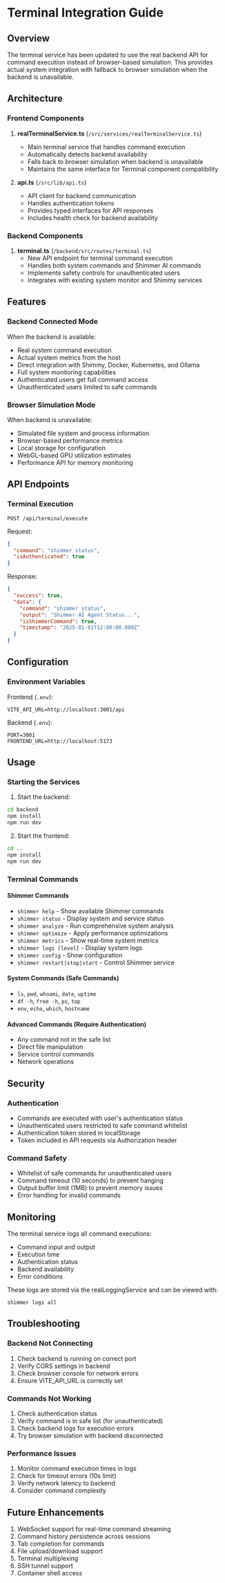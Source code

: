 # Terminal Integration Guide

## Overview

The terminal service has been updated to use the real backend API for command execution instead of browser-based simulation. This provides actual system integration with fallback to browser simulation when the backend is unavailable.

## Architecture

### Frontend Components

1. **realTerminalService.ts** (`/src/services/realTerminalService.ts`)
   - Main terminal service that handles command execution
   - Automatically detects backend availability
   - Falls back to browser simulation when backend is unavailable
   - Maintains the same interface for Terminal component compatibility

2. **api.ts** (`/src/lib/api.ts`)
   - API client for backend communication
   - Handles authentication tokens
   - Provides typed interfaces for API responses
   - Includes health check for backend availability

### Backend Components

1. **terminal.ts** (`/backend/src/routes/terminal.ts`)
   - New API endpoint for terminal command execution
   - Handles both system commands and Shimmer AI commands
   - Implements safety controls for unauthenticated users
   - Integrates with existing system monitor and Shimmy services

## Features

### Backend Connected Mode
When the backend is available:
- Real system command execution
- Actual system metrics from the host
- Direct integration with Shimmy, Docker, Kubernetes, and Ollama
- Full system monitoring capabilities
- Authenticated users get full command access
- Unauthenticated users limited to safe commands

### Browser Simulation Mode
When backend is unavailable:
- Simulated file system and process information
- Browser-based performance metrics
- Local storage for configuration
- WebGL-based GPU utilization estimates
- Performance API for memory monitoring

## API Endpoints

### Terminal Execution
`POST /api/terminal/execute`

Request:
```json
{
  "command": "shimmer status",
  "isAuthenticated": true
}
```

Response:
```json
{
  "success": true,
  "data": {
    "command": "shimmer status",
    "output": "Shimmer AI Agent Status...",
    "isShimmerCommand": true,
    "timestamp": "2025-01-01T12:00:00.000Z"
  }
}
```

## Configuration

### Environment Variables

Frontend (`.env`):
```env
VITE_API_URL=http://localhost:3001/api
```

Backend (`.env`):
```env
PORT=3001
FRONTEND_URL=http://localhost:5173
```

## Usage

### Starting the Services

1. Start the backend:
```bash
cd backend
npm install
npm run dev
```

2. Start the frontend:
```bash
cd ..
npm install
npm run dev
```

### Terminal Commands

#### Shimmer Commands
- `shimmer help` - Show available Shimmer commands
- `shimmer status` - Display system and service status
- `shimmer analyze` - Run comprehensive system analysis
- `shimmer optimize` - Apply performance optimizations
- `shimmer metrics` - Show real-time system metrics
- `shimmer logs [level]` - Display system logs
- `shimmer config` - Show configuration
- `shimmer restart|stop|start` - Control Shimmer service

#### System Commands (Safe Commands)
- `ls`, `pwd`, `whoami`, `date`, `uptime`
- `df -h`, `free -h`, `ps`, `top`
- `env`, `echo`, `which`, `hostname`

#### Advanced Commands (Require Authentication)
- Any command not in the safe list
- Direct file manipulation
- Service control commands
- Network operations

## Security

### Authentication
- Commands are executed with user's authentication status
- Unauthenticated users restricted to safe command whitelist
- Authentication token stored in localStorage
- Token included in API requests via Authorization header

### Command Safety
- Whitelist of safe commands for unauthenticated users
- Command timeout (10 seconds) to prevent hanging
- Output buffer limit (1MB) to prevent memory issues
- Error handling for invalid commands

## Monitoring

The terminal service logs all command executions:
- Command input and output
- Execution time
- Authentication status
- Backend availability
- Error conditions

These logs are stored via the realLoggingService and can be viewed with:
```
shimmer logs all
```

## Troubleshooting

### Backend Not Connecting
1. Check backend is running on correct port
2. Verify CORS settings in backend
3. Check browser console for network errors
4. Ensure VITE_API_URL is correctly set

### Commands Not Working
1. Check authentication status
2. Verify command is in safe list (for unauthenticated)
3. Check backend logs for execution errors
4. Try browser simulation with backend disconnected

### Performance Issues
1. Monitor command execution times in logs
2. Check for timeout errors (10s limit)
3. Verify network latency to backend
4. Consider command complexity

## Future Enhancements

1. WebSocket support for real-time command streaming
2. Command history persistence across sessions
3. Tab completion for commands
4. File upload/download support
5. Terminal multiplexing
6. SSH tunnel support
7. Container shell access